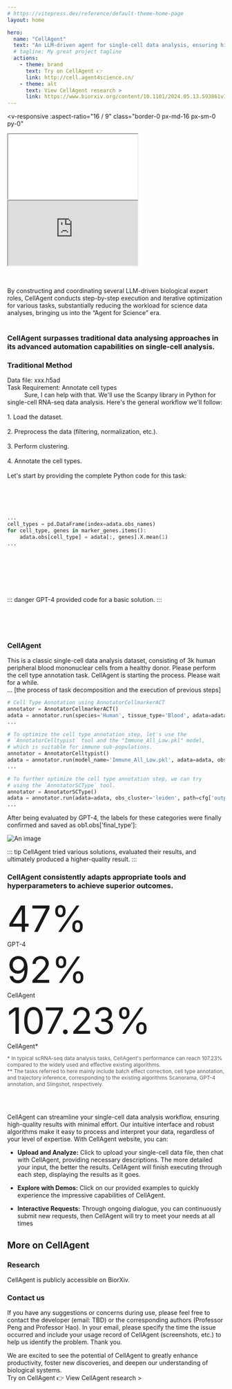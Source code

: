 ```yaml
---
# https://vitepress.dev/reference/default-theme-home-page
layout: home

hero:
  name: "CellAgent"
  text: "An LLM-driven agent for single-cell data analysis, ensuring high-quality results with minimal effort."
  # tagline: My great project tagline
  actions:
    - theme: brand
      text: Try on CellAgent 👉
      link: http://cell.agent4science.cn/
    - theme: alt
      text: View CellAgent research >
      link: https://www.biorxiv.org/content/10.1101/2024.05.13.593861v1
---
```


<script setup>
import { ref, onMounted } from 'vue'

const tab = ref('0')
const isCN = ref(false)

onMounted(async function assertInCN() {
  try {
    const response = await fetch('//ipinfo.io/json');
    const address = await response.json();

    isCN.value = address.country === 'CN';
  } catch {
    isCN.value = false;
  }

  console.log(isCN.value)
})
</script>

<v-responsive
  :aspect-ratio="16 / 9"
  class="border-0 px-md-16 px-sm-0 py-0"
>
  <iframe
    v-if="isCN"
    src="//player.bilibili.com/player.html?isOutside=true&aid=112613522411165&bvid=BV1dVGoeCEQ4&cid=500001581492325&p=1"
    scrolling="no"
    allowfullscreen="true"
    class="h-100 w-100 border-0"
  ></iframe>
  <iframe
    v-else
    class="h-100 w-100 border-0"
    src="https://www.youtube.com/embed/7a4M3ymp5ng?si=Hp-jAv9KkYHy-4-w&rel=0"
    title="YouTube video player"
    allow="accelerometer; autoplay; clipboard-write; encrypted-media; gyroscope; picture-in-picture; web-share"
    referrerpolicy="strict-origin-when-cross-origin"
    allowfullscreen
    ></iframe>
</v-responsive>

<br><br>By constructing and coordinating several LLM-driven biological expert roles,
CellAgent conducts step-by-step execution and iterative optimization for various
tasks, substantially reducing the workload for science data analyses, bringing
us into the “Agent for Science” era.<br><br>

<v-tabs fixed-tabs v-model="tab">
  <v-tab text="Task decomposition" value="0"></v-tab>
  <v-tab text="Execution for sub-step" value="1"></v-tab>
  <v-tab text="Self-optimization" value="2"></v-tab>
  <v-tab text="Handle user feedback" value="3"></v-tab>
</v-tabs>

<v-tabs-window v-model="tab">
  <v-tabs-window-item value="0">
    <demo-frame no-thought>
      <template v-slot:description>
        For complex scRNA-seq data analysis tasks, CellAgent can emulate the process of a human expert by first breaking down the task into sub-steps and then executing them sequentially.
      </template>
      <template v-slot:input>
        This is a classic single-cell data analysis dataset, consisting of 3k human peripheral blood mononuclear cells from a healthy donor. Please perform the cell type annotation task.
      </template>
      <template v-slot:output>
After an initial analysis, 6 steps are required to complete your request:
<div>

```
1. Quality Control
2. Normalization
3. Identification of Highly Variable Genes
4. Dimensionality Reduction
5. Clustering
6. Cell Type Annotation
```
</div>
      </template>
    </demo-frame>
  </v-tabs-window-item>

  <v-tabs-window-item value="1">
    <demo-frame no-input>
      <template v-slot:description>
        During each step, CellAgent can automatically generate and execute code, providing the resulting plots and data.
      </template>
      <template v-slot:input>
        your input
      </template>
      <template v-slot:thought>
<div>
Data Format: 

```python
AnnData object with n_obs × n_vars = 2638 × 32738
    obs: 'n_genes_by_counts', 'log1p_n_genes_by_counts', 'total_counts', 'log1p_total_counts', 'pct_counts_in_top_50_genes', 'pct_counts_in_top_100_genes', 'pct_counts_in_top_200_genes', 'pct_counts_in_top_500_genes', 'total_counts_mt', 'log1p_total_counts_mt', 'pct_counts_mt'
    var: 'gene_ids', 'n_cells_by_counts', 'mean_counts', 'log1p_mean_counts', 'pct_dropout_by_counts', 'total_counts', 'log1p_total_counts', 'mt', 'highly_variable', 'means', 'dispersions', 'dispersions_norm'
    uns: 'log1p', 'hvg'
    layers: 'counts'
```
The code has been ran: `[history code]`
The current step is: Dimensionality Reduction. Generate code to complete the current step.

</div>
      </template>
      <template v-slot:output>
<div>
To perform dimensionality reduction, we will use Principal Component Analysis (PCA) to reduce the dimensionality of the dataset. This step is crucial for visualizing the data and for subsequent steps like clustering and trajectory inference. Here is the code to perform PCA and visualize the results

```python
# Perform PCA
sc.tl.pca(adata, svd_solver='arpack')

# Plot the explained variance ratio to understand how much variance is captured by each principal component
sc.pl.pca_variance_ratio(adata, log=True, show=True, save=False)
plt.savefig(f"{cfg['img_save_dir']}/pca_variance_ratio.png")

# Plot the PCA result
sc.pl.pca(adata, color='total_counts', show=True, save=False)
plt.savefig(f"{cfg['img_save_dir']}/pca_result.png")

# Print description of the figures
print("The first figure shows the explained variance ratio of the principal components. The second figure shows the PCA result, with cells colored by their total counts.")
```
![](/image_2.png)
</div>
      </template>
    </demo-frame>
  </v-tabs-window-item>

  <v-tabs-window-item value="2">
    <demo-frame no-input>
      <template v-slot:description>
        CellAgent can automatically optimize the generated solutions and ultimately select the best one to present.
      </template>
      <template v-slot:thought>
      The current result doesn't look good enough yet. You can optimize this step by adjusting parameters, changing tools, and so on.
      </template>
      <template v-slot:output>
<div>
Previously, CellAgent used the `AnnotatorCellmarkerACT` tool to annotate cell types. To optimize the cell type annotation step, we can try using a different tool or adjusting the parameters. Given the options available, let's use the `AnnotatorCelltypist` tool, which is known to work well if it can find a good matching model. We will use the "Immune_All_Low.pkl" model, which is suitable for immune sub-populations.

Here is the complete code to perform cell type annotation using the `AnnotatorCelltypist` tool:

```python
# Cell Type Annotation using AnnotatorCelltypist
from tools.annotator_celltypist import AnnotatorCelltypist

# Initialize the AnnotatorCelltypist tool
annotator = AnnotatorCelltypist()

# Run the annotation using the "Immune_All_Low.pkl" model
adata = annotator.run(model_name='Immune_All_Low.pkl', adata=adata, obs_cluster='leiden')

# Print a message indicating that cell type annotation is complete
print("Cell type annotation complete. The annotated cell types are stored in adata.obs['cell_typist_label'].")
```

This code initializes the `AnnotatorCelltypist` tool, runs the annotation process using the "Immune_All_Low.pkl" model, and stores the annotated cell types in the `adata.obs['cell_typist_label']` column. This model is specifically designed for immune sub-populations, which should be suitable for the given dataset of human peripheral blood mononuclear cells.

![An image](/output.png)
</div>
      </template>
    </demo-frame>
  </v-tabs-window-item>

  <v-tabs-window-item value="3">
    <demo-frame>
      <template v-slot:description>
        CellAgent can understand your natural language requirements and, at any point during the execution, respond to your natural language feedback by generating new code to meet your needs.
      </template>
      <template v-slot:input>
        Set the npca parameter to 30 and display the Louvain clustering results.
      </template>
      <template v-slot:thought>
<div>
The current step is: Dimensionality Reduction.

In this step, CellAgent executed the code `sc.pp.neighbors(adata, n_neighbors=10, n_pcs=40)` to compute the neighborhood graph.

The current step has been completed, and the user has provided new feedback: Set the npca parameter to 30 and display the Louvain clustering results.

Please continue to generate code and natural language explanations to better meet the user's needs.
</div>
      </template>
      <template v-slot:output>
<div>
To meet the user's requirements, we will set the `npca` parameter to 30 for the PCA and then perform Louvain clustering. We will visualize the clustering results using UMAP. Here is the code to complete the current step:

```python
# Dimensionality reduction using PCA with npca=30 and Louvain clustering
import scanpy as sc
import matplotlib.pyplot as plt

# Perform PCA with npca=30
sc.tl.pca(adata, svd_solver='arpack', n_comps=30)

# Visualize the explained variance ratio to determine the number of principal components to use
sc.pl.pca_variance_ratio(adata, log=True)
plt.savefig(f"{cfg['img_save_dir']}/pca_variance_ratio_30.png")
print("PCA variance ratio plot with npca=30 saved as 'pca_variance_ratio_30.png'.")

# Compute the neighborhood graph using 30 principal components
sc.pp.neighbors(adata, n_neighbors=10, n_pcs=30)

# Perform UMAP
sc.tl.umap(adata)

# Perform Louvain clustering
sc.tl.louvain(adata)

# Visualize the UMAP with Louvain clustering results
sc.pl.umap(adata, color=['louvain'])
plt.savefig(f"{cfg['img_save_dir']}/umap_louvain.png")
print("UMAP plot with Louvain clustering results saved as 'umap_louvain.png'.")

# Save the data with PCA, UMAP, and Louvain clustering results
adata.write(f"{cfg['output_dir']}/dimensionality_reduction_louvain_data.h5ad")
print("Dimensionality reduction with Louvain clustering complete and data saved as 'dimensionality_reduction_louvain_data.h5ad'.")
```

Explanation:
1. **PCA with npca=30**: We perform PCA with the number of principal components set to 30.
2. **Visualization**: We visualize the explained variance ratio for the PCA with 30 components.
3. **Neighborhood Graph**: We compute the neighborhood graph using 30 principal components.
4. **UMAP**: We perform UMAP for further dimensionality reduction and visualization.
5. **Louvain Clustering**: We perform Louvain clustering to identify clusters in the data.
6. **Visualization**: We visualize the UMAP results with the Louvain clustering results.
7. **Save Data**: We save the AnnData object with the PCA, UMAP, and Louvain clustering results.

![An image](/output1.png)
![An image](/output2.png)
</div>
      </template>
    </demo-frame>
  </v-tabs-window-item>
</v-tabs-window>


### CellAgent surpasses traditional data analysing approaches in its advanced automation capabilities on single-cell analysis.

<v-container class="my-8 py-0 px-8">
  <v-row>
    <v-col cols="6">
      <h3 class="mb-2">Traditional Method</h3>
      <v-card
        border="surface-variant sm opacity-100"
        title="Input"
        variant="text"
        class="rounded-0"
      >
        <v-card-text>
          Data file: xxx.h5ad<br>
          Task Requirement: Annotate cell types
        </v-card-text>
      </v-card>
      <v-card
        border="surface-variant sm opacity-100"
        title="Output"
        variant="text"
        class="rounded-0 border-t-0"
      >
        <v-card-text style="text-wrap-mode:wrap;white-space:pre-wrap;white-space-collapse:preserves">
          <span class="bg-grey-lighten-2">Sure, I can help with that. We'll use the Scanpy library in Python for single-cell RNA-seq data analysis. Here's the general workflow we'll follow:<br>
1. Load the dataset.<br>
2. Preprocess the data (filtering, normalization, etc.).<br>
3. Perform clustering.<br>
4. Annotate the cell types.<br>
Let's start by providing the complete Python code for this task:<br>
</span>
<div>

```python
...
cell_types = pd.DataFrame(index=adata.obs_names)
for cell_type, genes in marker_genes.items():
    adata.obs[cell_type] = adata[:, genes].X.mean(1)
...
```
</div>

<div>

::: danger
GPT-4 provided code for a basic solution.
:::
</div>
        </v-card-text>
      </v-card>
    </v-col>
    <v-col cols="6">
      <h3 class="mb-2 text-success">CellAgent</h3>
      <v-card
        border="success sm opacity-100"
        title="Input"
        variant="text"
        class="rounded-0 text-success"
      >
        <v-card-text>
          This is a classic single-cell data analysis dataset, consisting of 3k human peripheral blood mononuclear cells from a healthy donor. Please perform the cell type annotation task.
        </v-card-text>
      </v-card>
      <v-card
        border="success sm opacity-100"
        title="Output"
        variant="text"
        class="rounded-0 border-t-0 text-success"
      >
        <v-card-text>
        <span class="bg-light-green-lighten-2">
          CellAgent is starting the process. Please wait for a while.<br>
          ... [the process of task decomposition and the execution of previous steps]<br>
        </span>
<div>

```python
# Cell Type Annotation using AnnotatorCellmarkerACT
annotator = AnnotatorCellmarkerACT()
adata = annotator.run(species='Human', tissue_type='Blood', adata=adata, obs_cluster='leiden')
...
```

```python
# To optimize the cell type annotation step, let's use the
# `AnnotatorCelltypist` tool and the "Immune_All_Low.pkl" model,
# which is suitable for immune sub-populations.
annotator = AnnotatorCelltypist()
adata = annotator.run(model_name='Immune_All_Low.pkl', adata=adata, obs_cluster='leiden')
...
```

```python
# To further optimize the cell type annotation step, we can try
# using the `AnnotatorSCType` tool.
annotator = AnnotatorSCType()
adata = annotator.run(adata=adata, obs_cluster='leiden', path=cfg['output_dir'], tissue_type='Immune system')
...
```

<span class="bg-light-green-lighten-2">
After being evaluated by GPT-4, the labels for these categories were finally confirmed and saved as ob1.obs['final_type']:
</span>

![An image](/final_annotation.png)

::: tip
CellAgent tried various solutions, evaluated their results, and ultimately produced a higher-quality result.
:::
</div>
        </v-card-text>
      </v-card>
    </v-col>
  </v-row>
</v-container>

### CellAgent consistently adapts appropriate tools and hyperparameters to achieve superior outcomes.

<v-container class="my-16 py-0 px-8">
  <v-row>
    <v-col>
      <v-card
        title="Task Completion Rate"
        variant="plain"
      >
        <v-card-text class="py-0">
          <v-container class="pa-0">
            <v-row no-gutters>
              <v-col>
                <div style="font-size:84px">47%</div>
                <div>GPT-4</div>
              </v-col>
              <v-col class="text-light-green">
                <div style="font-size:84px">92%</div>
                <div>CellAgent</div>
              </v-col>
            </v-row>
          </v-container>
        </v-card-text>
      </v-card>
    </v-col>
    <v-col>
      <v-card
        title="Task Performance**"
        variant="plain"
      >
        <v-card-text class="py-0">
          <v-container class="pa-0">
            <v-row no-gutters>
              <!-- <v-col>
                <div style="font-size:84px"></div>
                <div>CellAgent</div>
              </v-col> -->
              <v-col class="text-light-green">
                <div style="font-size:84px">107.23%</div>
                <div>CellAgent*</div>
              </v-col>
            </v-row>
          </v-container>
        </v-card-text>
      </v-card>
    </v-col>
  </v-row>
</v-container>

<p style="color: #555; font-size: 12px;">* In typical scRNA-seq data analysis tasks, CellAgent's performance can reach 107.23% compared to the widely used and effective existing algorithms.<br>** The tasks referred to here mainly include batch effect correction, cell type annotation, and trajectory inference, corresponding to the existing algorithms Scanorama, GPT-4 annotation, and Slingshot, respectively.</p><br><br>


CellAgent can streamline your single-cell data analysis workflow, ensuring
high-quality results with minimal effort. Our intuitive interface and robust
algorithms make it easy to process and interpret your data, regardless of your
level of expertise. With CellAgent website, you can:

<div class="mx-8 px-8">

* **Upload and Analyze:** Click to upload your single-cell data file, then chat
with CellAgent, providing necessary descriptions. The more detailed your input,
the better the results. CellAgent will finish executing through each step,
displaying the results as it goes.

* **Explore with Demos:** Click on our provided examples to quickly experience the impressive capabilities of CellAgent.
* **Interactive Requests:** Through ongoing dialogue, you can continuously submit new requests, then CellAgent will try to meet your needs at all times
</div>


## More on CellAgent

### Research

CellAgent is publicly accessible on BiorXiv. 

<!-- ### Meet the team

<div class="mx-16 px-16">

- **Prof.** [Jiajie Peng](https://github.com) Northwestern Polytechnical University
- **Prof.** [Jianye Hao](https://github.com) Tianjin University
</div> -->

### Contact us

If you have any suggestions or concerns during use, please feel free to contact
the developer (email: TBD) or the corresponding authors (Professor Peng and
Professor Hao). In your email, please specify the time the issue occurred and
include your usage record of CellAgent (screenshots, etc.) to help us identify
the problem. Thank you.

<v-sheet class="mt-8 d-flex align-center justify-center flex-wrap text-center mx-auto pa-16 bg-grey-darken-4" elevation="4" max-width="800" width="100%">
  <div class="text-h5 font-weight-medium mb-8">
We are excited to see the potential of CellAgent to greatly enhance productivity,
foster new discoveries, and deepen our understanding of biological systems.
  </div>
  <v-btn rounded href="http://cell.agent4science.cn/">Try on CellAgent 👉</v-btn>
  <v-btn variant="text" href="https://www.biorxiv.org/content/10.1101/2024.05.13.593861v1" target="_blank">View CellAgent research ></v-btn>
</v-sheet>
